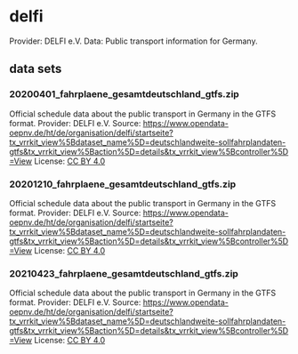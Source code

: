 # delfi
Provider: DELFI e.V.
Data: Public transport information for Germany.

## data sets
### 20200401_fahrplaene_gesamtdeutschland_gtfs.zip
Official schedule data about the public transport in Germany in the GTFS format.
Provider: DELFI e.V.
Source: https://www.opendata-oepnv.de/ht/de/organisation/delfi/startseite?tx_vrrkit_view%5Bdataset_name%5D=deutschlandweite-sollfahrplandaten-gtfs&tx_vrrkit_view%5Baction%5D=details&tx_vrrkit_view%5Bcontroller%5D=View
License: [CC BY 4.0](https://creativecommons.org/licenses/by/4.0/deed.de)

### 20201210_fahrplaene_gesamtdeutschland_gtfs.zip
Official schedule data about the public transport in Germany in the GTFS format.
Provider: DELFI e.V.
Source: https://www.opendata-oepnv.de/ht/de/organisation/delfi/startseite?tx_vrrkit_view%5Bdataset_name%5D=deutschlandweite-sollfahrplandaten-gtfs&tx_vrrkit_view%5Baction%5D=details&tx_vrrkit_view%5Bcontroller%5D=View
License: [CC BY 4.0](https://creativecommons.org/licenses/by/4.0/deed.de)

### 20210423_fahrplaene_gesamtdeutschland_gtfs.zip
Official schedule data about the public transport in Germany in the GTFS format.
Provider: DELFI e.V.
Source: https://www.opendata-oepnv.de/ht/de/organisation/delfi/startseite?tx_vrrkit_view%5Bdataset_name%5D=deutschlandweite-sollfahrplandaten-gtfs&tx_vrrkit_view%5Baction%5D=details&tx_vrrkit_view%5Bcontroller%5D=View
License: [CC BY 4.0](https://creativecommons.org/licenses/by/4.0/deed.de)